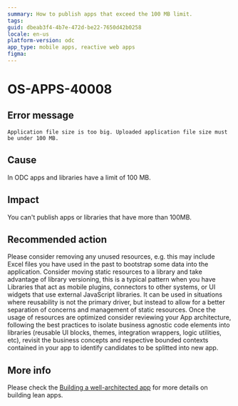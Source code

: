 ```yaml
---
summary: How to publish apps that exceed the 100 MB limit.
tags:
guid: dbeab3f4-4b7e-472d-be22-7650d42b0258
locale: en-us
platform-version: odc
app_type: mobile apps, reactive web apps
figma: 
---
```


# OS-APPS-40008


## Error message

`Application file size is too big. Uploaded application file size must be under 100 MB.`

## Cause

In ODC apps and libraries have a limit of 100 MB.

## Impact

You can't publish apps or libraries that have more than 100MB. 

## Recommended action

Please consider removing any unused resources, e.g. this may include Excel files you have used in the past to bootstrap some data into the application.
Consider moving static resources to a library and take advantage of library versioning, this is a typical pattern when you have Libraries that act as mobile plugins, connectors to other systems, or UI widgets that use external JavaScript libraries. It can be used in situations where reusability is not the primary driver, but instead to allow for a better separation of concerns and management of static resources.
Once the usage of resources are optimized consider reviewing your App architecture, following the best practices to isolate business agnostic code elements into libraries (reusable UI blocks, themes, integration wrappers, logic utilities, etc), revisit the business concepts and respective bounded contexts contained in your app to identify candidates to be splitted into new app.

## More info

Please check the [Building a well-architected app](https://success.outsystems.com/documentation/outsystems_developer_cloud/app_architecture/building_a_well_architected_app/) for more details on building lean apps.